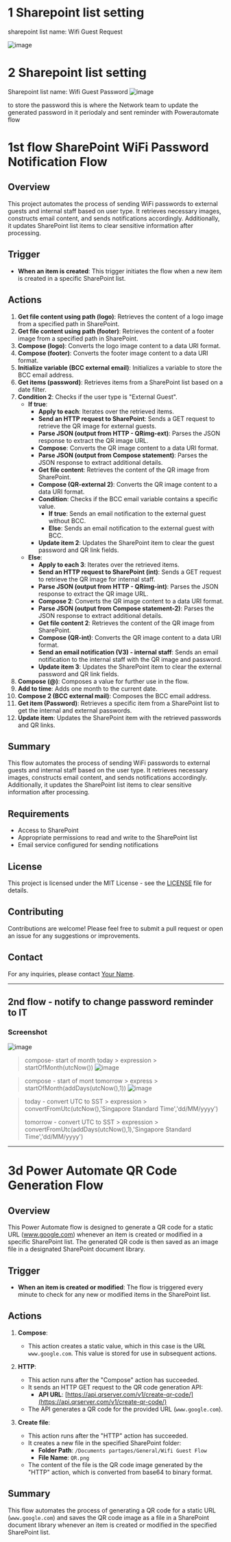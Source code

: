 
# 1 Sharepoint list setting
sharepoint list name: Wifi Guest Request

![image](https://github.com/user-attachments/assets/92c7ae35-64a9-497f-a329-c44a2c639196)

# 2 Sharepoint list setting
Sharepoint list name: Wifi Guest Password
![image](https://github.com/user-attachments/assets/c523e846-9a7f-44d6-b70b-3c70eddb0e06)

to store the password this is where the Network team to update the generated password in it periodaly and sent reminder with Powerautomate flow


# 1st flow SharePoint WiFi Password Notification Flow

## Overview
This project automates the process of sending WiFi passwords to external guests and internal staff based on user type. It retrieves necessary images, constructs email content, and sends notifications accordingly. Additionally, it updates SharePoint list items to clear sensitive information after processing.

## Trigger
- **When an item is created**: This trigger initiates the flow when a new item is created in a specific SharePoint list.

## Actions
1. **Get file content using path (logo)**: Retrieves the content of a logo image from a specified path in SharePoint.
2. **Get file content using path (footer)**: Retrieves the content of a footer image from a specified path in SharePoint.
3. **Compose (logo)**: Converts the logo image content to a data URI format.
4. **Compose (footer)**: Converts the footer image content to a data URI format.
5. **Initialize variable (BCC external email)**: Initializes a variable to store the BCC email address.
6. **Get items (password)**: Retrieves items from a SharePoint list based on a date filter.
7. **Condition 2**: Checks if the user type is "External Guest".
   - **If true**:
     - **Apply to each**: Iterates over the retrieved items.
     - **Send an HTTP request to SharePoint**: Sends a GET request to retrieve the QR image for external guests.
     - **Parse JSON (output from HTTP - QRimg-ext)**: Parses the JSON response to extract the QR image URL.
     - **Compose**: Converts the QR image content to a data URI format.
     - **Parse JSON (output from Compose statement)**: Parses the JSON response to extract additional details.
     - **Get file content**: Retrieves the content of the QR image from SharePoint.
     - **Compose (QR-external 2)**: Converts the QR image content to a data URI format.
     - **Condition**: Checks if the BCC email variable contains a specific value.
       - **If true**: Sends an email notification to the external guest without BCC.
       - **Else**: Sends an email notification to the external guest with BCC.
     - **Update item 2**: Updates the SharePoint item to clear the guest password and QR link fields.
   - **Else**:
     - **Apply to each 3**: Iterates over the retrieved items.
     - **Send an HTTP request to SharePoint (int)**: Sends a GET request to retrieve the QR image for internal staff.
     - **Parse JSON (output from HTTP - QRimg-int)**: Parses the JSON response to extract the QR image URL.
     - **Compose 2**: Converts the QR image content to a data URI format.
     - **Parse JSON (output from Compose statement-2)**: Parses the JSON response to extract additional details.
     - **Get file content 2**: Retrieves the content of the QR image from SharePoint.
     - **Compose (QR-int)**: Converts the QR image content to a data URI format.
     - **Send an email notification (V3) - internal staff**: Sends an email notification to the internal staff with the QR image and password.
     - **Update item 3**: Updates the SharePoint item to clear the external password and QR link fields.
8. **Compose (@)**: Composes a value for further use in the flow.
9. **Add to time**: Adds one month to the current date.
10. **Compose 2 (BCC external mail)**: Composes the BCC email address.
11. **Get item (Password)**: Retrieves a specific item from a SharePoint list to get the internal and external passwords.
12. **Update item**: Updates the SharePoint item with the retrieved passwords and QR links.

## Summary
This flow automates the process of sending WiFi passwords to external guests and internal staff based on the user type. It retrieves necessary images, constructs email content, and sends notifications accordingly. Additionally, it updates the SharePoint list items to clear sensitive information after processing.

## Requirements
- Access to SharePoint
- Appropriate permissions to read and write to the SharePoint list
- Email service configured for sending notifications

## License
This project is licensed under the MIT License - see the [LICENSE](LICENSE) file for details.

## Contributing
Contributions are welcome! Please feel free to submit a pull request or open an issue for any suggestions or improvements.

## Contact
For any inquiries, please contact [Your Name](mailto:your.email@example.com).

---

## 2nd flow - notify to change password reminder to IT

### Screenshot 
![image](https://github.com/user-attachments/assets/38b9aeb8-5aab-4c24-b04f-20d0af33efc8)
  > compose- start of month today > expression > startOfMonth(utcNow())
> ![image](https://github.com/user-attachments/assets/30937c15-4319-4e83-b8a4-0e4972f6e17b)


  > compose - start of mont tomorrow > express > startOfMonth(addDays(utcNow(),1))
> ![image](https://github.com/user-attachments/assets/60fa0956-d98d-4453-91cf-79f6ee08e2bc)

  > today - convert UTC to SST > expression > convertFromUtc(utcNow(),'Singapore Standard Time','dd/MM/yyyy')
> 
  > tomorrow - convert UTC to SST > expression >  convertFromUtc(addDays(utcNow(),1),'Singapore Standard Time','dd/MM/yyyy')
> 

---

# 3d Power Automate QR Code Generation Flow

## Overview
This Power Automate flow is designed to generate a QR code for a static URL (www.google.com) whenever an item is created or modified in a specific SharePoint list. The generated QR code is then saved as an image file in a designated SharePoint document library.

## Trigger
- **When an item is created or modified**: The flow is triggered every minute to check for any new or modified items in the SharePoint list.
## Actions
1. **Compose**: 
   - This action creates a static value, which in this case is the URL `www.google.com`. This value is stored for use in subsequent actions.

2. **HTTP**: 
   - This action runs after the "Compose" action has succeeded. 
   - It sends an HTTP GET request to the QR code generation API: 
     - **API URL**: [https://api.qrserver.com/v1/create-qr-code/](https://api.qrserver.com/v1/create-qr-code/)
   - The API generates a QR code for the provided URL (`www.google.com`).

3. **Create file**: 
   - This action runs after the "HTTP" action has succeeded. 
   - It creates a new file in the specified SharePoint folder:
     - **Folder Path**: `/Documents partages/General/Wifi Guest Flow`
     - **File Name**: `QR.png`
   - The content of the file is the QR code image generated by the "HTTP" action, which is converted from base64 to binary format.

## Summary
This flow automates the process of generating a QR code for a static URL (`www.google.com`) and saves the QR code image as a file in a SharePoint document library whenever an item is created or modified in the specified SharePoint list.



